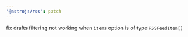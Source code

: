 ```yaml
---
'@astrojs/rss': patch
---
```


fix drafts filtering not working when `items` option is of type `RSSFeedItem[]`
